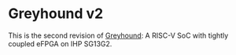 # Greyhound v2

This is the second revision of [Greyhound](https://github.com/mole99/greyhound-ihp): A RISC-V SoC with tightly coupled eFPGA on IHP SG13G2.
